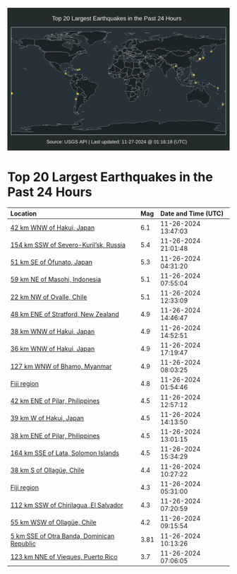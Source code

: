 ![Map](./map.png)

# Top 20 Largest Earthquakes in the Past 24 Hours

| Location | Mag | Date and Time (UTC) |
|:---|:---|:---|
| [42 km WNW of Hakui, Japan](https://earthquake.usgs.gov/earthquakes/eventpage/us7000nu90) | 6.1 | 11-26-2024 13:47:03 |
| [154 km SSW of Severo-Kuril’sk, Russia](https://earthquake.usgs.gov/earthquakes/eventpage/us7000nuc0) | 5.4 | 11-26-2024 21:01:48 |
| [51 km SE of Ōfunato, Japan](https://earthquake.usgs.gov/earthquakes/eventpage/us7000nu6z) | 5.3 | 11-26-2024 04:31:20 |
| [59 km NE of Masohi, Indonesia](https://earthquake.usgs.gov/earthquakes/eventpage/us7000nu7t) | 5.1 | 11-26-2024 07:55:04 |
| [22 km NW of Ovalle, Chile](https://earthquake.usgs.gov/earthquakes/eventpage/us7000nu8n) | 5.1 | 11-26-2024 12:33:09 |
| [48 km ENE of Stratford, New Zealand](https://earthquake.usgs.gov/earthquakes/eventpage/us7000nu9b) | 4.9 | 11-26-2024 14:46:47 |
| [38 km WNW of Hakui, Japan](https://earthquake.usgs.gov/earthquakes/eventpage/us7000nu9d) | 4.9 | 11-26-2024 14:52:51 |
| [36 km WNW of Hakui, Japan](https://earthquake.usgs.gov/earthquakes/eventpage/us7000nub4) | 4.9 | 11-26-2024 17:19:47 |
| [127 km WNW of Bhamo, Myanmar](https://earthquake.usgs.gov/earthquakes/eventpage/us7000nu7y) | 4.9 | 11-26-2024 08:03:25 |
| [Fiji region](https://earthquake.usgs.gov/earthquakes/eventpage/us7000nu6a) | 4.8 | 11-26-2024 01:54:46 |
| [42 km ENE of Pilar, Philippines](https://earthquake.usgs.gov/earthquakes/eventpage/us7000nu8v) | 4.5 | 11-26-2024 12:57:12 |
| [39 km W of Hakui, Japan](https://earthquake.usgs.gov/earthquakes/eventpage/us7000nu95) | 4.5 | 11-26-2024 14:13:50 |
| [38 km ENE of Pilar, Philippines](https://earthquake.usgs.gov/earthquakes/eventpage/us7000nu8w) | 4.5 | 11-26-2024 13:01:15 |
| [164 km SSE of Lata, Solomon Islands](https://earthquake.usgs.gov/earthquakes/eventpage/us7000nu9j) | 4.5 | 11-26-2024 15:34:29 |
| [38 km S of Ollagüe, Chile](https://earthquake.usgs.gov/earthquakes/eventpage/us7000nu8a) | 4.4 | 11-26-2024 10:27:22 |
| [Fiji region](https://earthquake.usgs.gov/earthquakes/eventpage/us7000nu7a) | 4.3 | 11-26-2024 05:31:00 |
| [112 km SSW of Chirilagua, El Salvador](https://earthquake.usgs.gov/earthquakes/eventpage/us7000nu7i) | 4.3 | 11-26-2024 07:20:59 |
| [55 km WSW of Ollagüe, Chile](https://earthquake.usgs.gov/earthquakes/eventpage/us7000nu80) | 4.2 | 11-26-2024 09:15:54 |
| [5 km SSE of Otra Banda, Dominican Republic](https://earthquake.usgs.gov/earthquakes/eventpage/pr2024331002) | 3.81 | 11-26-2024 10:13:26 |
| [123 km NNE of Vieques, Puerto Rico](https://earthquake.usgs.gov/earthquakes/eventpage/pr2024331000) | 3.7 | 11-26-2024 07:06:05 |

